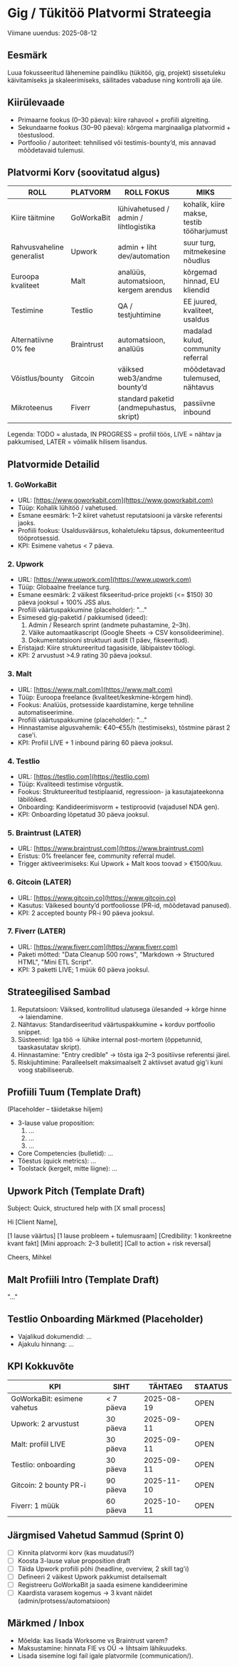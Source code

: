 # Gig / Tükitöö Platvormi Strateegia

Viimane uuendus: 2025-08-12

## Eesmärk

Luua fokusseeritud lähenemine paindliku (tükitöö, gig, projekt) sissetuleku käivitamiseks ja skaleerimiseks, säilitades vabaduse ning kontrolli aja üle.

## Kiirülevaade

- Primaarne fookus (0–30 päeva): kiire rahavool + profiili algreiting.
- Sekundaarne fookus (30–90 päeva): kõrgema marginaaliga platvormid + tõestuslood.
- Portfoolio / autoriteet: tehnilised või testimis-bounty’d, mis annavad mõõdetavaid tulemusi.

## Platvormi Korv (soovitatud algus)

| ROLL | PLATVORM | ROLL FOKUS | MIKS | STAATUS |
|------|----------|-----------|------|---------|
| Kiire täitmine | GoWorkaBit | lühivahetused / admin / lihtlogistika | kohalik, kiire makse, testib tööharjumust | TODO |
| Rahvusvaheline generalist | Upwork | admin + liht dev/automation | suur turg, mitmekesine nõudlus | TODO |
| Euroopa kvaliteet | Malt | analüüs, automatsioon, kergem arendus | kõrgemad hinnad, EU kliendid | TODO |
| Testimine | Testlio | QA / testjuhtimine | EE juured, kvaliteet, usaldus | TODO |
| Alternatiivne 0% fee | Braintrust | automatsioon, analüüs | madalad kulud, community referral | LATER |
| Võistlus/bounty | Gitcoin | väiksed web3/andme bounty’d | mõõdetavad tulemused, nähtavus | LATER |
| Mikroteenus | Fiverr | standard paketid (andmepuhastus, skript) | passiivne inbound | LATER |

Legenda: TODO = alustada, IN PROGRESS = profiil töös, LIVE = nähtav ja pakkumised, LATER = võimalik hilisem lisandus.

## Platvormide Detailid

### 1. GoWorkaBit

- URL: [https://www.goworkabit.com](https://www.goworkabit.com)
- Tüüp: Kohalik lühitöö / vahetused.
- Esmane eesmärk: 1–2 kiiret vahetust reputatsiooni ja värske referentsi jaoks.
- Profiili fookus: Usaldusväärsus, kohaletuleku täpsus, dokumenteeritud tööprotsessid.
- KPI: Esimene vahetus < 7 päeva.

### 2. Upwork

- URL: [https://www.upwork.com](https://www.upwork.com)
- Tüüp: Globaalne freelance turg.
- Esmane eesmärk: 2 väikest fikseeritud-price projekti (<= $150) 30 päeva jooksul + 100% JSS alus.
- Profiili väärtuspakkumine (placeholder):
"..."
- Esimesed gig-paketid / pakkumised (ideed):
  1. Admin / Research sprint (andmete puhastamine, 2–3h).
  2. Väike automaatikascript (Google Sheets → CSV konsolideerimine).
  3. Dokumentatsiooni struktuuri audit (1 päev, fikseeritud).
- Eristajad: Kiire struktureeritud tagasiside, läbipaistev töölogi.
- KPI: 2 arvustust >4.9 rating 30 päeva jooksul.

### 3. Malt

- URL: [https://www.malt.com](https://www.malt.com)
- Tüüp: Euroopa freelance (kvaliteet/keskmine-kõrgem hind).
- Fookus: Analüüs, protsesside kaardistamine, kerge tehniline automatiseerimine.
- Profiili väärtuspakkumine (placeholder): "..."
- Hinnastamise algusvahemik: €40–€55/h (testimiseks), tõstmine pärast 2 case'i.
- KPI: Profiil LIVE + 1 inbound päring 60 päeva jooksul.

### 4. Testlio

- URL: [https://testlio.com](https://testlio.com)
- Tüüp: Kvaliteedi testimise võrgustik.
- Fookus: Struktureeritud testiplaanid, regressioon- ja kasutajateekonna läbilõiked.
- Onboarding: Kandideerimisvorm + testiproovid (vajadusel NDA gen).
- KPI: Onboarding lõpetatud 30 päeva jooksul.

### 5. Braintrust (LATER)

- URL: [https://www.braintrust.com](https://www.braintrust.com)
- Eristus: 0% freelancer fee, community referral mudel.
- Trigger aktiveerimiseks: Kui Upwork + Malt koos toovad > €1500/kuu.

### 6. Gitcoin (LATER)

- URL: [https://www.gitcoin.co](https://www.gitcoin.co)
- Kasutus: Väikesed bounty’d portfooliosse (PR-id, mõõdetavad panused).
- KPI: 2 accepted bounty PR-i 90 päeva jooksul.

### 7. Fiverr (LATER)

- URL: [https://www.fiverr.com](https://www.fiverr.com)
- Paketi mõtted: "Data Cleanup 500 rows", "Markdown → Structured HTML", "Mini ETL Script".
- KPI: 3 paketti LIVE; 1 müük 60 päeva jooksul.

## Strateegilised Sambad

1. Reputatsioon: Väiksed, kontrollitud ulatusega ülesanded → kõrge hinne → laiendamine.
2. Nähtavus: Standardiseeritud väärtuspakkumine + korduv portfoolio snippet.
3. Süsteemid: Iga töö → lühike internal post-mortem (õppetunnid, taaskasutatav skript).
4. Hinnastamine: "Entry credible" → tõsta iga 2–3 positiivse referentsi järel.
5. Riskijuhtimine: Paralleelselt maksimaalselt 2 aktiivset avatud gig'i kuni voog stabiliseerub.

## Profiili Tuum (Template Draft)

(Placeholder – täidetakse hiljem)

- 3-lause value proposition:
  1. ...
  2. ...
  3. ...
- Core Competencies (bulletid): ...
- Tõestus (quick metrics): ...
- Toolstack (kergelt, mitte liigne): ...

## Upwork Pitch (Template Draft)

Subject: Quick, structured help with [X small process]

Hi [Client Name],

[1 lause väärtus]
[1 lause probleem + tulemusraam]
[Credibility: 1 konkreetne kvant fakt]
[Mini approach: 2–3 bulletit]
[Call to action + risk reversal]

Cheers,
Mihkel

## Malt Profiili Intro (Template Draft)

"..."

## Testlio Onboarding Märkmed (Placeholder)

- Vajalikud dokumendid: ...
- Ajakulu hinnang: ...

## KPI Kokkuvõte

| KPI | SIHT | TÄHTAEG | STAATUS |
|-----|------|---------|---------|
| GoWorkaBit: esimene vahetus | < 7 päeva | 2025-08-19 | OPEN |
| Upwork: 2 arvustust | 30 päeva | 2025-09-11 | OPEN |
| Malt: profiil LIVE | 30 päeva | 2025-09-11 | OPEN |
| Testlio: onboarding | 30 päeva | 2025-09-11 | OPEN |
| Gitcoin: 2 bounty PR-i | 90 päeva | 2025-11-10 | OPEN |
| Fiverr: 1 müük | 60 päeva | 2025-10-11 | OPEN |

## Järgmised Vahetud Sammud (Sprint 0)

- [ ] Kinnita platvormi korv (kas muudatusi?)
- [ ] Koosta 3-lause value proposition draft
- [ ] Täida Upwork profiili põhi (headline, overview, 2 skill tag'i)
- [ ] Defineeri 2 väikest Upwork pakkumist detailsemalt
- [ ] Registreeru GoWorkaBit ja saada esimene kandideerimine
- [ ] Kaardista varasem kogemus → 3 kvant näidet (admin/protsess/automatsioon)

## Märkmed / Inbox

- Mõelda: kas lisada Worksome vs Braintrust varem?
- Maksustamine: hinnata FIE vs OÜ → lihtsaim lähikuudeks.
- Lisada sisemine logi fail igale platvormile (communication/).
